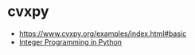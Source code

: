 # cvxpy

* https://www.cvxpy.org/examples/index.html#basic
* [Integer Programming in Python](https://towardsdatascience.com/integer-programming-in-python-1cbdfa240df2)
